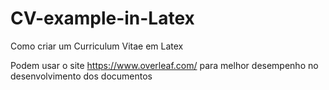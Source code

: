 # CV-example-in-Latex
Como criar um Curriculum Vitae em Latex

Podem usar o site https://www.overleaf.com/ para melhor desempenho no desenvolvimento dos documentos
